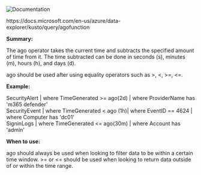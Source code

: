 ![Documentation](https://shields.io/badge/-Documentation-informational)
<p>
https://docs.microsoft.com/en-us/azure/data-explorer/kusto/query/agofunction
</p>

 **Summary:**
<p>
The ago operator takes the current time and subtracts the specified amount of time from it. The time subtracted can be done in seconds (s), minutes (m), hours (h), and days (d).

ago should be used after using equality operators such as >, <, >=, <=.
</p>

 **Example:**
<p>
SecurityAlert | where TimeGenerated >= ago(2d) | where ProviderName has 'm365 defender' </br>
SecurityEvent | where TimeGenerated < ago (1h)| where EventID == 4624 | where Computer has 'dc01' </br>
SigninLogs | where TimeGenerated <= ago(30m) | where Account has 'admin' <br/>
</p>

 **When to use:**
<p>
ago should always be used when looking to filter data to be within a certain time window. >= or <= should be used when looking to return data outside of or within the time range.
</p>
